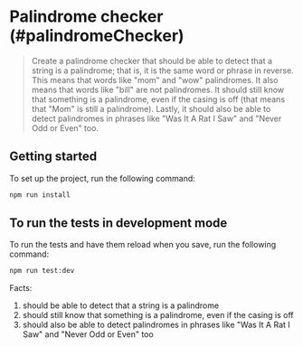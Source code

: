 # Palindrome checker (#palindromeChecker)

> Create a palindrome checker that should be able to detect that a string is a palindrome; that is, it is the same word or phrase in reverse. This means that words like "mom" and "wow" palindromes. It also means that words like "bill" are not palindromes. It should still know that something is a palindrome, even if the casing is off (that means that "Mom" is still a palindrome). Lastly, it should also be able to detect palindromes in phrases like "Was It A Rat I Saw" and "Never Odd or Even" too.

## Getting started

To set up the project, run the following command:

```bash
npm run install
```

## To run the tests in development mode

To run the tests and have them reload when you save, run the following command:

```bash
npm run test:dev
```


Facts:

1. should be able to detect that a string is a palindrome
2. should still know that something is a palindrome, even if the casing is off
3. should also be able to detect palindromes in phrases like "Was It A Rat I Saw" and "Never Odd or Even" too